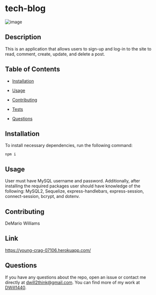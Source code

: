 # tech-blog
![image](https://user-images.githubusercontent.com/64138572/91007290-2d41be00-e5a1-11ea-9f5f-3d0eccddcabb.png)


## Description

This is an application that allows users to sign-up and log-in to the site to read, comment, create, update, and delete a post. 

## Table of Contents 

* [Installation](#installation)

* [Usage](#usage)

* [Contributing](#contributing)

* [Tests](#tests)

* [Questions](#questions)

## Installation

To install necessary dependencies, run the following command:

```
npm i 
```

## Usage

User must have MySQL username and password. Additionally, after installing the required packages user should  have knowledge of the following: MySQL2, Sequelize, express-handlebars, express-session, connect-session, bcrypt, and dotenv.


  
## Contributing

DeMario Williams

## Link

https://young-crag-07106.herokuapp.com/

## Questions

If you have any questions about the repo, open an issue or contact me directly at dwill2think@gmail.com. You can find more of my work at [DWill1440](https://github.com/DWill1440/).

